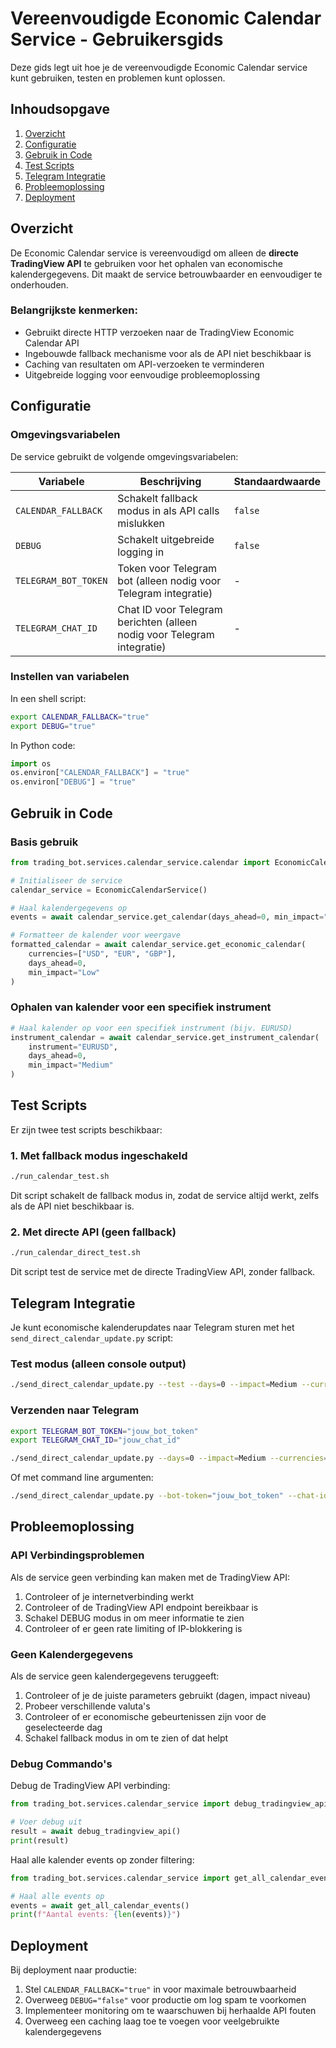 # Vereenvoudigde Economic Calendar Service - Gebruikersgids

Deze gids legt uit hoe je de vereenvoudigde Economic Calendar service kunt gebruiken, testen en problemen kunt oplossen.

## Inhoudsopgave

1. [Overzicht](#overzicht)
2. [Configuratie](#configuratie)
3. [Gebruik in Code](#gebruik-in-code)
4. [Test Scripts](#test-scripts)
5. [Telegram Integratie](#telegram-integratie)
6. [Probleemoplossing](#probleemoplossing)
7. [Deployment](#deployment)

## Overzicht

De Economic Calendar service is vereenvoudigd om alleen de **directe TradingView API** te gebruiken voor het ophalen van economische kalendergegevens. Dit maakt de service betrouwbaarder en eenvoudiger te onderhouden.

### Belangrijkste kenmerken:

- Gebruikt directe HTTP verzoeken naar de TradingView Economic Calendar API
- Ingebouwde fallback mechanisme voor als de API niet beschikbaar is
- Caching van resultaten om API-verzoeken te verminderen
- Uitgebreide logging voor eenvoudige probleemoplossing

## Configuratie

### Omgevingsvariabelen

De service gebruikt de volgende omgevingsvariabelen:

| Variabele | Beschrijving | Standaardwaarde |
|-----------|--------------|-----------------|
| `CALENDAR_FALLBACK` | Schakelt fallback modus in als API calls mislukken | `false` |
| `DEBUG` | Schakelt uitgebreide logging in | `false` |
| `TELEGRAM_BOT_TOKEN` | Token voor Telegram bot (alleen nodig voor Telegram integratie) | - |
| `TELEGRAM_CHAT_ID` | Chat ID voor Telegram berichten (alleen nodig voor Telegram integratie) | - |

### Instellen van variabelen

In een shell script:

```bash
export CALENDAR_FALLBACK="true"
export DEBUG="true"
```

In Python code:

```python
import os
os.environ["CALENDAR_FALLBACK"] = "true"
os.environ["DEBUG"] = "true"
```

## Gebruik in Code

### Basis gebruik

```python
from trading_bot.services.calendar_service.calendar import EconomicCalendarService

# Initialiseer de service
calendar_service = EconomicCalendarService()

# Haal kalendergegevens op
events = await calendar_service.get_calendar(days_ahead=0, min_impact="Low")

# Formatteer de kalender voor weergave
formatted_calendar = await calendar_service.get_economic_calendar(
    currencies=["USD", "EUR", "GBP"],
    days_ahead=0,
    min_impact="Low"
)
```

### Ophalen van kalender voor een specifiek instrument

```python
# Haal kalender op voor een specifiek instrument (bijv. EURUSD)
instrument_calendar = await calendar_service.get_instrument_calendar(
    instrument="EURUSD",
    days_ahead=0,
    min_impact="Medium"
)
```

## Test Scripts

Er zijn twee test scripts beschikbaar:

### 1. Met fallback modus ingeschakeld

```bash
./run_calendar_test.sh
```

Dit script schakelt de fallback modus in, zodat de service altijd werkt, zelfs als de API niet beschikbaar is.

### 2. Met directe API (geen fallback)

```bash
./run_calendar_direct_test.sh
```

Dit script test de service met de directe TradingView API, zonder fallback.

## Telegram Integratie

Je kunt economische kalenderupdates naar Telegram sturen met het `send_direct_calendar_update.py` script:

### Test modus (alleen console output)

```bash
./send_direct_calendar_update.py --test --days=0 --impact=Medium --currencies=USD,EUR
```

### Verzenden naar Telegram

```bash
export TELEGRAM_BOT_TOKEN="jouw_bot_token"
export TELEGRAM_CHAT_ID="jouw_chat_id"

./send_direct_calendar_update.py --days=0 --impact=Medium --currencies=USD,EUR
```

Of met command line argumenten:

```bash
./send_direct_calendar_update.py --bot-token="jouw_bot_token" --chat-id="jouw_chat_id" --days=0 --impact=Medium
```

## Probleemoplossing

### API Verbindingsproblemen

Als de service geen verbinding kan maken met de TradingView API:

1. Controleer of je internetverbinding werkt
2. Controleer of de TradingView API endpoint bereikbaar is
3. Schakel DEBUG modus in om meer informatie te zien
4. Controleer of er geen rate limiting of IP-blokkering is

### Geen Kalendergegevens

Als de service geen kalendergegevens teruggeeft:

1. Controleer of je de juiste parameters gebruikt (dagen, impact niveau)
2. Probeer verschillende valuta's
3. Controleer of er economische gebeurtenissen zijn voor de geselecteerde dag
4. Schakel fallback modus in om te zien of dat helpt

### Debug Commando's

Debug de TradingView API verbinding:

```python
from trading_bot.services.calendar_service import debug_tradingview_api

# Voer debug uit
result = await debug_tradingview_api()
print(result)
```

Haal alle kalender events op zonder filtering:

```python
from trading_bot.services.calendar_service import get_all_calendar_events

# Haal alle events op
events = await get_all_calendar_events()
print(f"Aantal events: {len(events)}")
```

## Deployment

Bij deployment naar productie:

1. Stel `CALENDAR_FALLBACK="true"` in voor maximale betrouwbaarheid
2. Overweeg `DEBUG="false"` voor productie om log spam te voorkomen
3. Implementeer monitoring om te waarschuwen bij herhaalde API fouten
4. Overweeg een caching laag toe te voegen voor veelgebruikte kalendergegevens 
